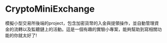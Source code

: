 # CryptoMiniExchange
模擬小型交易所後端的project，包含加密貨幣的入金與提領操作，並自動管理資金的流轉以及監聽鏈上的活動。這是一個有趣的實驗小專案，能夠幫助到寫相關功能的你就太好了!
